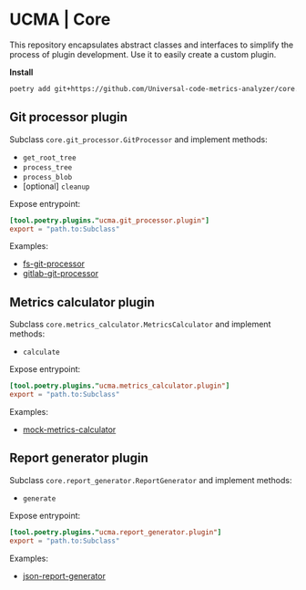 # UCMA | Core

This repository encapsulates abstract classes and interfaces to simplify the process of plugin development. Use it to easily create a custom plugin.

**Install**

``` bash
poetry add git+https://github.com/Universal-code-metrics-analyzer/core.git@v0.1.0
```

## Git processor plugin

Subclass `core.git_processor.GitProcessor` and implement methods:
- `get_root_tree`
- `process_tree`
- `process_blob`
- [optional] `cleanup`

Expose entrypoint:

``` toml
[tool.poetry.plugins."ucma.git_processor.plugin"]
export = "path.to:Subclass"
```

Examples:

- [fs-git-processor](https://github.com/Universal-code-metrics-analyzer/fs-git-processor)
- [gitlab-git-processor](https://github.com/Universal-code-metrics-analyzer/gitlab-git-processor)

## Metrics calculator plugin

Subclass `core.metrics_calculator.MetricsCalculator` and implement methods:
- `calculate`

Expose entrypoint:

``` toml
[tool.poetry.plugins."ucma.metrics_calculator.plugin"]
export = "path.to:Subclass"
```

Examples:

- [mock-metrics-calculator](https://github.com/Universal-code-metrics-analyzer/mock-metrics-calculator)

## Report generator plugin

Subclass `core.report_generator.ReportGenerator` and implement methods:
- `generate`

Expose entrypoint:

``` toml
[tool.poetry.plugins."ucma.report_generator.plugin"]
export = "path.to:Subclass"
```

Examples:

- [json-report-generator](https://github.com/Universal-code-metrics-analyzer/json-report-generator)
